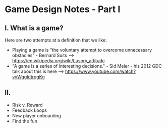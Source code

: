 # Game Design Notes - Part I

## I. What is a game?
Here are two attempts at a definition that we like:
- Playing a game is "the voluntary attempt to overcome unnecessary obstacles" - Bernard Suits --> https://en.wikipedia.org/wiki/Lusory_attitude
- "A game is a series of interesting decisions." - Sid Meier - his 2012 GDC talk about this is here --> https://www.youtube.com/watch?v=WggIdtrqgKg

## II. 
- Risk v. Reward
- Feedback Loops
- New player onboarding
- Find the fun
